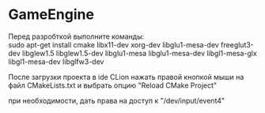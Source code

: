 # GameEngine

Перед разробткой выполните команды: <br>
sudo apt-get install cmake libx11-dev xorg-dev libglu1-mesa-dev freeglut3-dev libglew1.5 libglew1.5-dev libglu1-mesa libglu1-mesa-dev libgl1-mesa-glx libgl1-mesa-dev libglfw3-dev

После загрузки проекта в ide CLion нажать правой кнопкой мыши на файл CMakeLists.txt и выбрать опцию "Reload CMake Project"

при необходимости, дать права на доступ к "/dev/input/event4"
